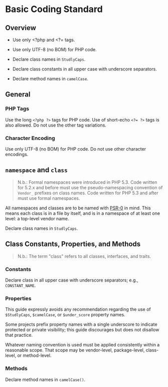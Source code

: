 Basic Coding Standard
=====================


Overview
--------

- Use only <?php and <?= tags.

- Use only UTF-8 (no BOM) for PHP code.

- Declare class names in `StudlyCaps`.

- Declare class constants in all upper case with underscore separators.

- Declare method names in `camelCase`.


General
-------

### PHP Tags

Use the long `<?php ?>` tags for PHP code. Use of short-echo `<?= ?>` tags is
also allowed. Do not use the other tag variations.

### Character Encoding

Use only UTF-8 (no BOM) for PHP code. Do not use other character encodings.


`namespace` and `class`
-----------------------

> N.b.: Formal namespaces were introduced in PHP 5.3. Code written for 5.2.x
> and before must use the pseudo-namespacing convention of `Vendor_`
> prefixes on class names. Code written for PHP 5.3 and after must use
> formal namespaces.

All namespaces and classes are to be named with [PSR-0][] in mind. This means
each class is in a file by itself, and is in a namespace of at least one
level: a top-level vendor name.

[PSR-0]: https://github.com/php-fig/fig-standards/blob/master/accepted/PSR-0.md

Declare class names in `StudlyCaps`.


Class Constants, Properties, and Methods
----------------------------------------

> N.b.: The term "class" refers to all classes, interfaces, and traits.

### Constants

Declare class in all upper case with underscore separators; e.g.,
`CONSTANT_NAME`.

### Properties

This guide expressly avoids any recommendation regarding the use of
`$StudlyCaps`, `$camelCase`, or `$under_score` property names.

Some projects prefix property names with a single underscore to indicate
protected or private visibility; this guide discourages but does not disallow
that practice.

Whatever naming convention is used must be applied consistently within a
reasonable scope. That scope may be vendor-level, package-level, class-level,
or method-level.

### Methods

Declare method names in `camelCase()`.
